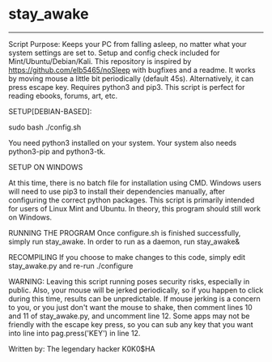 # stay_awake
------------------------------------------------------------------------------------------------
Script Purpose:
Keeps your PC from falling asleep, no matter what your system settings are set to.
Setup and config check included for Mint/Ubuntu/Debian/Kali. 
This repository is inspired by https://github.com/elb5465/noSleep with bugfixes and a readme. 
It works by moving mouse a little bit periodically (default 45s).
Alternatively, it can press escape key.
Requires python3 and pip3. 
This script is perfect for reading ebooks, forums, art, etc. 

SETUP[DEBIAN-BASED]:

sudo bash ./config.sh

You need python3 installed on your system. Your system also needs python3-pip and python3-tk. 

SETUP ON WINDOWS

At this time, there is no batch file for installation using CMD. Windows users will need to use
pip3 to install their dependencies manually, after configuring the correct python packages. 
This script is primarily intended for users of Linux Mint and Ubuntu. 
In theory, this program should still work on Windows. 

RUNNING THE PROGRAM
Once configure.sh is finished successfully, simply run stay_awake. 
In order to run as a daemon, run stay_awake&

RECOMPILING
If you choose to make changes to this code, simply edit stay_awake.py and re-run ./configure

WARNING:
Leaving this script running poses security risks, especially in public.
Also, your mouse will be jerked periodically, so if you happen to click
during this time, results can be unpredictable. If mouse jerking is a 
concern to you, or you just don't want the mouse to shake, then comment
lines 10 and 11 of stay_awake.py, and uncomment line 12. 
Some apps may not be friendly with the escape key press, so you can sub
any key that you want into line into pag.press('KEY') in line 12. 

Written by:
The legendary hacker K0K0$HA
